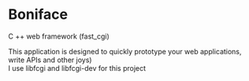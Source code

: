 # Boniface
C ++ web framework (fast_cgi)

This application is designed to quickly prototype your web applications, write APIs and other joys)<br />
I use libfcgi  and libfcgi-dev for this project
